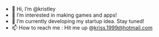 - 👋 Hi, I’m @kristley
- 👀 I’m interested in making games and apps!
- 📱 I’m currently developing my startup idea. Stay tuned!
- 📫 How to reach me : Hit me up @kriss.1999@hotmail.com
